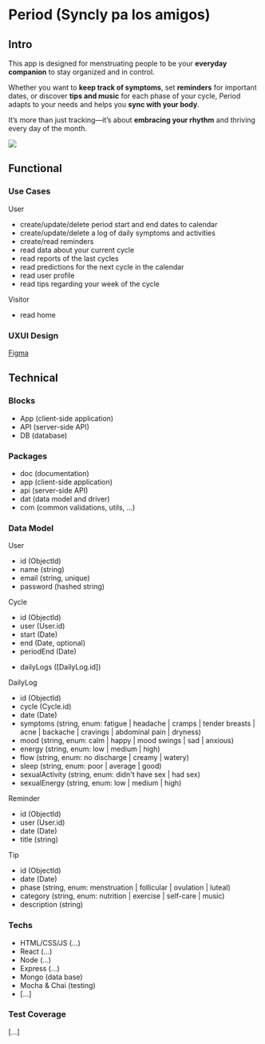 # Period (Syncly pa los amigos)

## Intro

This app is designed for menstruating people to be your **everyday companion** to stay organized and in control.

Whether you want to **keep track of symptoms**, set **reminders** for important dates, or discover **tips and music** for each phase of your cycle, Period adapts to your needs and helps you **sync with your body**.

It’s more than just tracking—it’s about **embracing your rhythm** and thriving every day of the month.

![](https://i.giphy.com/media/v1.Y2lkPTc5MGI3NjExcno0Z21nOWxudXRiNXhlajY3dWF5eDBwM3Vjdm9xMnhzaThtcDZtdCZlcD12MV9pbnRlcm5hbF9naWZfYnlfaWQmY3Q9Zw/j10NjRC0rU0IrIIbaA/giphy.gif)

## Functional

### Use Cases

User
- create/update/delete period start and end dates to calendar
- create/update/delete a log of daily symptoms and activities
- create/read reminders
- read data about your current cycle
- read reports of the last cycles    
- read predictions for the next cycle in the calendar
- read user profile
- read tips regarding your week of the cycle

Visitor
- read home

### UXUI Design

[Figma](https://www.figma.com/design/0axquRKAMeYzYictpTqeQX/Period?node-id=0-1&t=9KYWTC76WtFOT8jc-1)

## Technical

### Blocks

- App (client-side application)
- API (server-side API)
- DB (database)

### Packages

- doc (documentation)
- app (client-side application)
- api (server-side API)
- dat (data model and driver)
- com (common validations, utils, ...)

### Data Model

User
- id (ObjectId)
- name (string)
- email (string, unique)
- password (hashed string)

Cycle
- id (ObjectId)
- user (User.id)
- start (Date)
- end (Date, optional)
- periodEnd (Date)
<!-- - state (string, enum: ongoing | completed) -->
- dailyLogs ([DailyLog.id])
<!-- - preferences ({ reminderTime (Time), trackSymptoms (boolean), showTips (boolean) }) -->

DailyLog
- id (ObjectId)
- cycle (Cycle.id)
- date (Date)
- symptoms (string, enum: fatigue | headache | cramps | tender breasts | acne | backache | cravings | abdominal pain | dryness)
- mood (string, enum: calm | happy | mood swings | sad | anxious)
- energy (string, enum: low | medium | high)
- flow (string, enum: no discharge | creamy | watery)
- sleep (string, enum: poor | average | good)
- sexualActivity (string, enum: didn't have sex | had sex)
- sexualEnergy (string, enum: low | medium | high)

<!-- Event -->
Reminder
- id (ObjectId)
- user (User.id)
- date (Date)
- title (string)
<!-- - description (string) -->
<!-- - reminder (boolean) -->
<!-- - recurrence (string, enum: daily | weekly | monthly) -->

Tip
- id (ObjectId) 
- date (Date)
- phase (string, enum: menstruation | follicular | ovulation | luteal)
- category (string, enum: nutrition | exercise | self-care | music)
- description (string)

### Techs

- HTML/CSS/JS (...)
- React (...)
- Node (...)
- Express (...)
- Mongo (data base)
- Mocha & Chai (testing)
- [...]

### Test Coverage

[...]